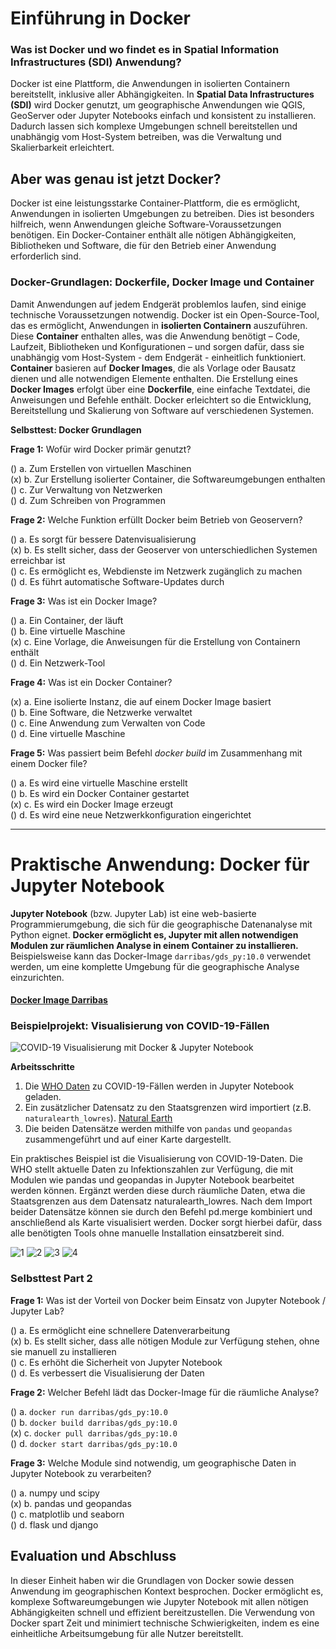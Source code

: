 # Einführung in Docker


### Was ist Docker und wo findet es in Spatial Information Infrastructures (SDI) Anwendung?

Docker ist eine Plattform, die Anwendungen in isolierten Containern bereitstellt, inklusive aller Abhängigkeiten. 
In **Spatial Data Infrastructures (SDI)** wird Docker genutzt, um geographische Anwendungen wie QGIS, GeoServer oder Jupyter Notebooks einfach und konsistent zu installieren. 
Dadurch lassen sich komplexe Umgebungen schnell bereitstellen und unabhängig vom Host-System betreiben, was die Verwaltung und Skalierbarkeit erleichtert.

## Aber was genau ist jetzt Docker?

Docker ist eine leistungsstarke Container-Plattform, die es ermöglicht, Anwendungen in isolierten Umgebungen zu betreiben. Dies ist besonders hilfreich, wenn Anwendungen gleiche Software-Voraussetzungen benötigen. Ein Docker-Container enthält alle nötigen Abhängigkeiten, Bibliotheken und Software, die für den Betrieb einer Anwendung erforderlich sind.

### Docker-Grundlagen: Dockerfile, Docker Image und Container

Damit Anwendungen auf jedem Endgerät problemlos laufen, sind einige technische Voraussetzungen notwendig. Docker ist ein Open-Source-Tool, das es ermöglicht, Anwendungen in **isolierten Containern** auszuführen. Diese **Container** enthalten alles, was die Anwendung benötigt – Code, Laufzeit, Bibliotheken und Konfigurationen – und sorgen dafür, dass sie unabhängig vom Host-System - dem Endgerät - einheitlich funktioniert.
**Container** basieren auf **Docker Images**, die als Vorlage oder Bausatz dienen und alle notwendigen Elemente enthalten. Die Erstellung eines **Docker Images** erfolgt über eine **Dockerfile**, eine einfache Textdatei, die Anweisungen und Befehle enthält. Docker erleichtert so die Entwicklung, Bereitstellung und Skalierung von Software auf verschiedenen Systemen.

**Selbsttest: Docker Grundlagen**

**Frage 1:** Wofür wird Docker primär genutzt?

() a. Zum Erstellen von virtuellen Maschinen  
(x) b. Zur Erstellung isolierter Container, die Softwareumgebungen enthalten  
() c. Zur Verwaltung von Netzwerken  
() d. Zum Schreiben von Programmen  

**Frage 2:** Welche Funktion erfüllt Docker beim Betrieb von Geoservern?

() a. Es sorgt für bessere Datenvisualisierung  
(x) b. Es stellt sicher, dass der Geoserver von unterschiedlichen Systemen erreichbar ist  
() c. Es ermöglicht es, Webdienste im Netzwerk zugänglich zu machen  
() d. Es führt automatische Software-Updates durch  

**Frage 3:** Was ist ein Docker Image?

() a. Ein Container, der läuft  
() b. Eine virtuelle Maschine  
(x) c. Eine Vorlage, die Anweisungen für die Erstellung von Containern enthält  
() d. Ein Netzwerk-Tool  

**Frage 4:** Was ist ein Docker Container?

(x) a. Eine isolierte Instanz, die auf einem Docker Image basiert  
() b. Eine Software, die Netzwerke verwaltet  
() c. Eine Anwendung zum Verwalten von Code  
() d. Eine virtuelle Maschine  

**Frage 5:** Was passiert beim Befehl *docker build* im Zusammenhang mit einem Docker file?

() a. Es wird eine virtuelle Maschine erstellt  
() b. Es wird ein Docker Container gestartet  
(x) c. Es wird ein Docker Image erzeugt  
() d. Es wird eine neue Netzwerkkonfiguration eingerichtet  

___
# Praktische Anwendung: Docker für Jupyter Notebook

**Jupyter Notebook** (bzw. Jupyter Lab) ist eine web-basierte Programmierumgebung, die sich für die geographische Datenanalyse mit Python eignet. **Docker ermöglicht es, Jupyter mit allen notwendigen Modulen zur räumlichen Analyse in einem Container zu installieren.** Beispielsweise kann das Docker-Image `darribas/gds_py:10.0` verwendet werden, um eine komplette Umgebung für die geographische Analyse einzurichten.
#### [Docker Image Darribas](https://hub.docker.com/r/darribas/gds_py)


### Beispielprojekt: Visualisierung von COVID-19-Fällen
![COVID-19 Visualisierung mit Docker & Jupyter Notebook](https://github.com/user-attachments/assets/aebc3447-a2df-43fc-9aa0-d0ca64cd0111)

**Arbeitsschritte**
1. Die [WHO Daten](https://data.who.int/dashboards/covid19/data?n=c) zu COVID-19-Fällen werden in Jupyter Notebook geladen.
2. Ein zusätzlicher Datensatz zu den Staatsgrenzen wird importiert (z.B. `naturalearth_lowres`). [Natural Earth](https://www.naturalearthdata.com/downloads/)
3. Die beiden Datensätze werden mithilfe von `pandas` und `geopandas` zusammengeführt und auf einer Karte dargestellt.

Ein praktisches Beispiel ist die Visualisierung von COVID-19-Daten. 
Die WHO stellt aktuelle Daten zu Infektionszahlen zur Verfügung, die mit Modulen wie pandas und geopandas in Jupyter Notebook bearbeitet werden können. 
Ergänzt werden diese durch räumliche Daten, etwa die Staatsgrenzen aus dem Datensatz naturalearth_lowres.
Nach dem Import beider Datensätze können sie durch den Befehl pd.merge kombiniert und anschließend als Karte visualisiert werden. 
Docker sorgt hierbei dafür, dass alle benötigten Tools ohne manuelle Installation einsatzbereit sind.


![1](https://github.com/user-attachments/assets/29573a76-ed92-4def-97bd-68687b826a4c)
![2](https://github.com/user-attachments/assets/92919e07-8071-4c73-a77c-ab790b1d9368)
![3](https://github.com/user-attachments/assets/58cf8700-9886-42b8-a2fe-4faad3475547)
![4](https://github.com/user-attachments/assets/5d8263a4-da28-4616-bc88-7255e3a886fe)


### Selbsttest Part 2


**Frage 1:** Was ist der Vorteil von Docker beim Einsatz von Jupyter Notebook / Jupyter Lab?

() a. Es ermöglicht eine schnellere Datenverarbeitung  
(x) b. Es stellt sicher, dass alle nötigen Module zur Verfügung stehen, ohne sie manuell zu installieren  
() c. Es erhöht die Sicherheit von Jupyter Notebook  
() d. Es verbessert die Visualisierung der Daten  

**Frage 2:** Welcher Befehl lädt das Docker-Image für die räumliche Analyse?

() a. `docker run darribas/gds_py:10.0`  
() b. `docker build darribas/gds_py:10.0`  
(x) c. `docker pull darribas/gds_py:10.0`  
() d. `docker start darribas/gds_py:10.0`  

**Frage 3:** Welche Module sind notwendig, um geographische Daten in Jupyter Notebook zu verarbeiten?

() a. numpy und scipy  
(x) b. pandas und geopandas  
() c. matplotlib und seaborn  
() d. flask und django  

## Evaluation und Abschluss

In dieser Einheit haben wir die Grundlagen von Docker sowie dessen Anwendung im geographischen Kontext besprochen. Docker ermöglicht es, komplexe Softwareumgebungen wie Jupyter Notebook mit allen nötigen Abhängigkeiten schnell und effizient bereitzustellen. Die Verwendung von Docker spart Zeit und minimiert technische Schwierigkeiten, indem es eine einheitliche Arbeitsumgebung für alle Nutzer bereitstellt.
